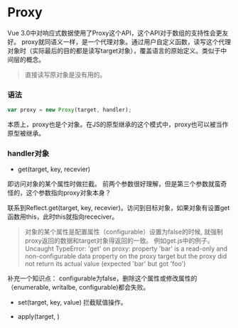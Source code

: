 # Proxy

Vue 3.0中对响应式数据使用了Proxy这个API，这个API对于数组的支持性会更友好。
proxy就同语义一样，是一个代理对象。通过用户自定义函数，读写这个代理对象时（实际最后的目的都是读写target对象），覆盖语言的原始定义。类似于中间层的概念。

> 直接读写原对象是没有用的。

### 语法

```js
var proxy = new Proxy(target, handler);
```

本质上，proxy也是个对象。在JS的原型继承的这个模式中，proxy也可以被当作原型被继承。


### handler对象

* get(target, key, recevier)

即访问对象的某个属性时做拦截。
前两个参数很好理解，但是第三个参数就蛮奇怪的，这个参数指向proxy对象本身？

联系到Reflect.get(target, key, recevier)。访问到目标对象，如果对象有设置get函数用this，此时this就指向receciver。

> 对象的某个属性是配置属性（configurable）设置为false的时候, 就强制proxy返回的数据和target对象得返回的一致。
> 例如get.js中的例子。
> Uncaught TypeError: 'get' on proxy: property 'bar' is a read-only and non-configurable data property on the proxy target but the proxy did not return its actual value (expected 'bar' but got 'foo')

补充一个知识点：
configurable为false，删除这个属性或修改属性的（enumerable, writalbe, configurable)都会失败。

* set(target, key, value)
拦截赋值操作。

* apply(target, )